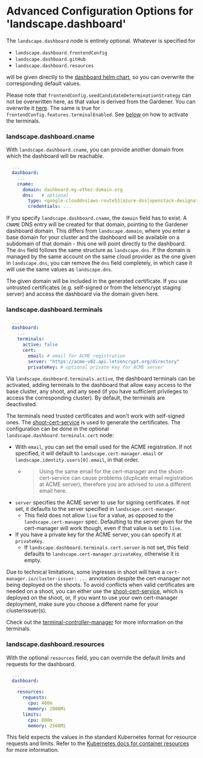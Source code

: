 # Advanced Configuration Options for 'landscape.dashboard'

The `landscape.dashboard` node is entirely optional. 
Whatever is specified for

- `landscape.dashboard.frontendConfig`
- `landscape.dashboard.gitHub`
- `landscape.dashboard.resources`

will be given directly to the [dashboard helm chart](https://github.com/gardener/dashboard/blob/master/charts/gardener-dashboard/values.yaml), so you can overwrite the corresponding default values.

Please note that `frontendConfig.seedCandidateDeterminationStrategy` can not be overwritten here, as that value is derived from the Gardener. You can overwrite it [here](gardener.md).
The same is true for `frontendConfig.features.terminalEnabled`. See [below](#landscape-dashboard-terminals) on how to activate the terminals.

### landscape.dashboard.cname

With `landscape.dashboard.cname`, you can provide another domain from which the dashboard will be reachable.
```yaml
  ...
  dashboard:
    ...
    cname:
      domain: dashboard.my-other-domain.org
      dns:   # optional
        type: <google-clouddns|aws-route53|azure-dns|openstack-designate|cloudflare-dns|infoblox-dns>
        credentials: ...
```
If you specify `landscape.dashboard.cname`, the `domain` field has to exist. A `CNAME` DNS entry will be created for that domain, pointing to the Gardener dashboard domain. This differs from `landscape.domain`, where you enter a base domain for your cluster and the dashboard will be available on a subdomain of that domain - this one will point directly to the dashboard.
The `dns` field follows the same structure as `landscape.dns`. If the domain is managed by the same account on the same cloud provider as the one given in `landscape.dns`, you can remove the `dns` field completely, in which case it will use the same values as `landscape.dns`.

The given domain will be included in the generated certificate. If you use untrusted certificates (e.g. self-signed or from the letsencrypt staging server) and access the dashboard via the domain given here.


### landscape.dashboard.terminals

```yaml
  ...
  dashboard:
    ...
    terminals:
      active: false
      cert:
        email: # email for ACME registration
        server: "https://acme-v02.api.letsencrypt.org/directory"
        privateKey: # optional private key for ACME server
```

Via `landscape.dashboard.terminals.active`, the dashboard terminals can be activated, adding terminals to the dashboard that allow easy access to the base cluster, any shoot, and any seed (if you have sufficient privileges to access the corresponding cluster). By default, the terminals are deactivated.

The terminals need trusted certificates and won't work with self-signed ones. The [shoot-cert-service](https://github.com/gardener/gardener-extensions/tree/master/controllers/extension-shoot-cert-service) is used to generate the certificates. The configuration can be done in the optional `landscape.dashboard.terminals.cert` node:
- With `email`, you can set the email used for the ACME registration. If not specified, it will default to `landscape.cert-manager.email` or `landscape.identity.users[0].email`, in that order. 
  - > Using the same email for the cert-manager and the shoot-cert-service can cause problems (duplicate email registration at ACME server), therefore you are advised to use a different email here.
- `server` specifies the ACME server to use for signing certificates. If not set, it defaults to the server specified in `landscape.cert-manager`.
  - This field does not allow `live` for a value, as opposed to the `landscape.cert-manager` spec. Defaulting to the server given for the cert-manager will work though, even if that value is set to `live`.
- If you have a private key for the ACME server, you can specify it at `privateKey`.
  - If `landscape.dashboard.terminals.cert.server` is not set, this field defaults to `landscape.cert-manager.privateKey`, otherwise it is empty.

Due to technical limitations, some ingresses in shoot will have a `cert-manager.io/cluster-issuer: ...` annotation despite the cert-manager not being deployed on the shoots. To avoid conflicts when valid certificates are needed on a shoot, you can either use the [shoot-cert-service](https://github.com/gardener/gardener-extensions/tree/master/controllers/extension-shoot-cert-service), which is deployed on the shoot, or, if you want to use your own cert-manager deployment, make sure you choose a different name for your clusterissuer(s).

Check out the
[terminal-controller-manager](https://github.com/gardener/terminal-controller-manager)
for more information on the terminals.

### landscape.dashboard.resources

With the optional `resources` field, you can override the default limits and requests for the dashboard.

```yaml
  ...
  dashboard:
    ...
    resources:
      requests:
        cpu: 400m
        memory: 2000Mi
      limits:
        cpu: 800m
        memory: 2560Mi
```

This field expects the values in the standard Kubernetes format for resource requests and limits. Refer to the [Kubernetes docs for container resources](https://kubernetes.io/docs/concepts/configuration/manage-resources-containers/) for more information.
